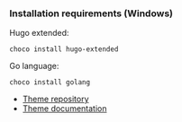 ### Installation requirements (Windows)

Hugo extended:

```
choco install hugo-extended
```

Go language:

```
choco install golang
```

- [Theme repository](https://github.com/wowchemy/starter-hugo-portfolio-theme)
- [Theme documentation](https://wowchemy.com/docs/getting-started/)